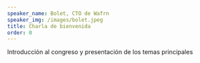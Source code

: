 ```yaml
---
speaker_name: Bolet, CTO de Wafrn
speaker_img: /images/bolet.jpeg
title: Charla de bienvenida
order: 0
---
```


Introducción al congreso y presentación de los temas principales